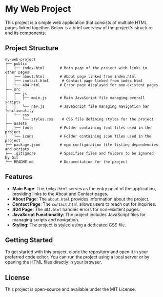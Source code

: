 # My Web Project

This project is a simple web application that consists of multiple HTML pages linked together. Below is a brief overview of the project's structure and its components.

## Project Structure

```
my-web-project
├── public
│   ├── index.html       # Main page of the project with links to other pages
│   ├── about.html       # About page linked from index.html
│   ├── contact.html      # Contact page linked from index.html
│   └── 404.html         # Error page displayed for non-existent pages
├── src
│   ├── js
│   │   ├── main.js      # Main JavaScript file managing overall scripts
│   │   └── nav.js       # JavaScript file managing navigation bar functionality
│   └── css
│       └── styles.css    # CSS file defining styles for the project
├── assets
│   ├── fonts            # Folder containing font files used in the project
│   └── icons            # Folder containing icon files used in the project
├── package.json         # npm configuration file listing dependencies and scripts
├── .gitignore           # Specifies files and folders to be ignored by Git
└── README.md            # Documentation for the project
```

## Features

- **Main Page**: The `index.html` serves as the entry point of the application, providing links to the About and Contact pages.
- **About Page**: The `about.html` provides information about the project.
- **Contact Page**: The `contact.html` allows users to reach out for inquiries.
- **404 Page**: The `404.html` handles errors for non-existent pages.
- **JavaScript Functionality**: The project includes JavaScript files for managing scripts and navigation.
- **Styling**: The project is styled using a dedicated CSS file.

## Getting Started

To get started with this project, clone the repository and open it in your preferred code editor. You can run the project using a local server or by opening the HTML files directly in your browser.

## License

This project is open-source and available under the MIT License.
